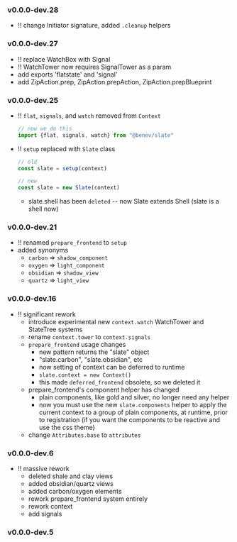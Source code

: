 
### v0.0.0-dev.28

- !! change Initiator signature, added `.cleanup` helpers

### v0.0.0-dev.27

- !! replace WatchBox with Signal
- !! WatchTower now requires SignalTower as a param
- add exports 'flatstate' and 'signal'
- add ZipAction.prep, ZipAction.prepAction, ZipAction.prepBlueprint

### v0.0.0-dev.25

- !! `flat`, `signals`, and `watch` removed from `Context`
  ```ts
  // now we do this
  import {flat, signals, watch} from "@benev/slate"
  ```
- !! `setup` replaced with `Slate` class
  ```ts
  // old
  const slate = setup(context)

  // new
  const slate = new Slate(context)
  ```
  - slate.shell has been `deleted` -- now Slate extends Shell (slate is a shell now)

### v0.0.0-dev.21

- !! renamed `prepare_frontend` to `setup`
- added synonyms
  - `carbon` => `shadow_component`
  - `oxygen` => `light_component`
  - `obsidian` => `shadow_view`
  - `quartz` => `light_view`

### v0.0.0-dev.16

- !! significant rework
  - introduce experimental new `context.watch` WatchTower and StateTree systems
  - rename `context.tower` to `context.signals`
  - `prepare_frontend` usage changes
    - new pattern returns the "slate" object
    - "slate.carbon", "slate.obsidian", etc
    - now setting of context can be deferred to runtime
    - `slate.context = new Context()`
    - this made `deferred_frontend` obsolete, so we deleted it
  - prepare_frontend's component helper has changed
    - plain components, like gold and silver, no longer need any helper
    - now you must use the new `slate.components` helper to apply the current context to a group of plain components, at runtime, prior to registration (if you want the components to be reactive and use the css theme)
  - change `Attributes.base` to `attributes`

### v0.0.0-dev.6

- !! massive rework
  - deleted shale and clay views
  - added obsidian/quartz views
  - added carbon/oxygen elements
  - rework prepare_frontend system entirely
  - rework context
  - add signals

### v0.0.0-dev.5

